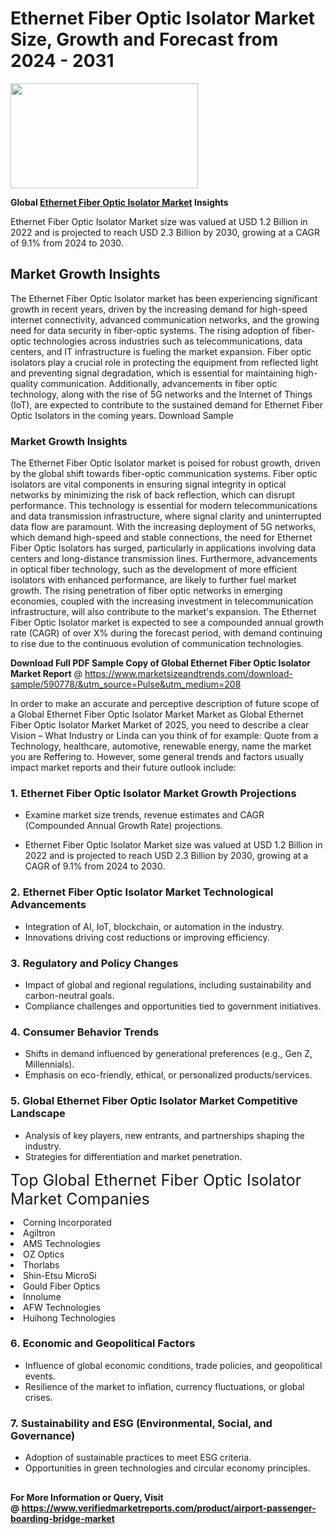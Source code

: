 <H1>Ethernet Fiber Optic Isolator Market Size, Growth and Forecast from 2024 - 2031</H1><img class="aligncenter size-medium wp-image-584254" src="https://thirdeyenews.in/wp-content/uploads/2024/09/Global-Market-Research-300x168.jpeg" alt="" width="300" height="168" /><p><strong>Global&nbsp;<a href="https://www.marketsizeandtrends.com/download-sample/590778/&amp;utm_source=Pulse&amp;utm_medium=208">Ethernet Fiber Optic Isolator Market</a> Insights</strong></p><p>Ethernet Fiber Optic Isolator Market size was valued at USD 1.2 Billion in 2022 and is projected to reach USD 2.3 Billion by 2030, growing at a CAGR of 9.1% from 2024 to 2030.</p><p><h2>Market Growth Insights</h2> The Ethernet Fiber Optic Isolator market has been experiencing significant growth in recent years, driven by the increasing demand for high-speed internet connectivity, advanced communication networks, and the growing need for data security in fiber-optic systems. The rising adoption of fiber-optic technologies across industries such as telecommunications, data centers, and IT infrastructure is fueling the market expansion. Fiber optic isolators play a crucial role in protecting the equipment from reflected light and preventing signal degradation, which is essential for maintaining high-quality communication. Additionally, advancements in fiber optic technology, along with the rise of 5G networks and the Internet of Things (IoT), are expected to contribute to the sustained demand for Ethernet Fiber Optic Isolators in the coming years. Download Sample <h3>Market Growth Insights</h3> The Ethernet Fiber Optic Isolator market is poised for robust growth, driven by the global shift towards fiber-optic communication systems. Fiber optic isolators are vital components in ensuring signal integrity in optical networks by minimizing the risk of back reflection, which can disrupt performance. This technology is essential for modern telecommunications and data transmission infrastructure, where signal clarity and uninterrupted data flow are paramount. With the increasing deployment of 5G networks, which demand high-speed and stable connections, the need for Ethernet Fiber Optic Isolators has surged, particularly in applications involving data centers and long-distance transmission lines. Furthermore, advancements in optical fiber technology, such as the development of more efficient isolators with enhanced performance, are likely to further fuel market growth. The rising penetration of fiber optic networks in emerging economies, coupled with the increasing investment in telecommunication infrastructure, will also contribute to the market's expansion. The Ethernet Fiber Optic Isolator market is expected to see a compounded annual growth rate (CAGR) of over X% during the forecast period, with demand continuing to rise due to the continuous evolution of communication technologies. </p><p><span class=""><strong>Download Full PDF Sample Copy of Global Ethernet Fiber Optic Isolator Market Report</strong> @ <a href="https://www.marketsizeandtrends.com/download-sample/590778/&amp;utm_source=Pulse&amp;utm_medium=208" target="_blank">https://www.marketsizeandtrends.com/download-sample/590778/&amp;utm_source=Pulse&amp;utm_medium=208</a></span></p><p>In order to make an accurate and perceptive description of future scope of a Global&nbsp;Ethernet Fiber Optic Isolator Market Market as Global&nbsp;Ethernet Fiber Optic Isolator Market Market of 2025, you need to describe a clear Vision &ndash; What Industry or Linda can you think of for example: Quote from a Technology, healthcare, automotive, renewable energy, name the market you are Reffering to. However, some general trends and factors usually impact market reports and their future outlook include:</p><h3>1.&nbsp;<strong>Ethernet Fiber Optic Isolator Market Growth Projections</strong></h3><ul><li>Examine market size trends, revenue estimates and CAGR (Compounded Annual Growth Rate) projections.</li><li><p>Ethernet Fiber Optic Isolator Market size was valued at USD 1.2 Billion in 2022 and is projected to reach USD 2.3 Billion by 2030, growing at a CAGR of 9.1% from 2024 to 2030.</p></li></ul><h3>2.&nbsp;<strong>Ethernet Fiber Optic Isolator Market Technological Advancements</strong></h3><ul><li>Integration of AI, IoT, blockchain, or automation in the industry.</li><li>Innovations driving cost reductions or improving efficiency.</li></ul><h3>3.&nbsp;<strong>Regulatory and Policy Changes</strong></h3><ul><li>Impact of global and regional regulations, including sustainability and carbon-neutral goals.</li><li>Compliance challenges and opportunities tied to government initiatives.</li></ul><h3>4.&nbsp;<strong>Consumer Behavior Trends</strong></h3><ul><li>Shifts in demand influenced by generational preferences (e.g., Gen Z, Millennials).</li><li>Emphasis on eco-friendly, ethical, or personalized products/services.</li></ul><h3>5.&nbsp;<strong>Global Ethernet Fiber Optic Isolator Market Competitive Landscape</strong></h3><ul><li>Analysis of key players, new entrants, and partnerships shaping the industry.</li><li>Strategies for differentiation and market penetration.</li></ul><p data-pm-slice="1 1 []"><span style="color: inherit; font-family: inherit; font-size: 25px;">Top Global Ethernet Fiber Optic Isolator Market Companies</span></p><div class="" data-test-id=""><p><li>Corning Incorporated</li><li> Agiltron</li><li> AMS Technologies</li><li> OZ Optics</li><li> Thorlabs</li><li> Shin-Etsu MicroSi</li><li> Gould Fiber Optics</li><li> Innolume</li><li> AFW Technologies</li><li> Huihong Technologies</li></p></div><h3>6.&nbsp;<strong>Economic and Geopolitical Factors</strong></h3><ul><li>Influence of global economic conditions, trade policies, and geopolitical events.</li><li>Resilience of the market to inflation, currency fluctuations, or global crises.</li></ul><h3>7.&nbsp;<strong>Sustainability and ESG (Environmental, Social, and Governance)</strong></h3><ul><li>Adoption of sustainable practices to meet ESG criteria.</li><li>Opportunities in green technologies and circular economy principles.</li></ul><h2><strong style="font-size: 14px;">For More Information or Query, Visit @&nbsp;</strong><a style="background-color: #ffffff; font-size: 14px;" href="https://www.marketsizeandtrends.com/report/ethernet-fiber-optic-isolator-market/" target="_blank">https://www.verifiedmarketreports.com/product/airport-passenger-boarding-bridge-market</a></h2>
